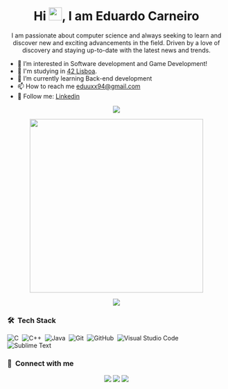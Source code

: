 <h1 align="center">Hi <img src="https://user-images.githubusercontent.com/60687885/215353151-9472a9e2-e60c-4807-8b93-eafa06e8d691.gif" width="30px">, I am Eduardo Carneiro </h1>

<p align="center" width="150px"> I am passionate about computer science and always seeking to learn and discover new and exciting advancements in the field. Driven by a love of discovery and staying up-to-date with the latest news and trends.</p>

- 👀 I’m interested in Software development and Game Development!
- 🔭 I'm studying in <a href="https://www.42lisboa.com" target="_blank">42 Lisboa</a>.
- 🌱 I’m currently learning Back-end development 
- 📫 How to reach me eduuxx94@gmail.com
- 🚀 Follow me: <a href="https://www.linkedin.com/in/eduardo-mcarneiro/" target="_blank">Linkedin</a>

<p align="center"><img src="https://github-readme-stats-sigma-five.vercel.app/api/top-langs/?username=eduuxx94&layout=compact&hide=TSQL&theme=chartreuse-dark"></p>
<p align="center" ><img src="https://github-readme-stats-sigma-five.vercel.app/api?username=eduuxx94&count_private=true&show_icons=true&&theme=chartreuse-dark&include_all_commits=true" width="400"></p> 
<p align="center" ><img src="https://github-readme-streak-stats.herokuapp.com?user=eduuxx94&theme=chartreuse-dark"></p>

### 🛠 &nbsp;Tech Stack

![C](https://img.shields.io/badge/-C-05122A?style=flat&logo=C&logoColor=A8B9CC)&nbsp;
![C++](https://img.shields.io/badge/-C++-05122A?style=flat&logo=C%2B%2B&logoColor=00599C)&nbsp;
![Java](https://img.shields.io/badge/-Java-05122A?style=flat&logo=Java&logoColor=FFA518)&nbsp;
![Git](https://img.shields.io/badge/-Git-05122A?style=flat&logo=git)&nbsp;
![GitHub](https://img.shields.io/badge/-GitHub-05122A?style=flat&logo=github)&nbsp;
![Visual Studio Code](https://img.shields.io/badge/-Visual%20Studio%20Code-05122A?style=flat&logo=visual-studio-code&logoColor=007ACC)&nbsp;
![Sublime Text](https://img.shields.io/badge/-Sublime%20Text-05122A?style=flat&logo=sublime-text&logoColor=FF9800)&nbsp;

### :link: &nbsp;Connect with me

<p align="center">
<a href="https://eduardo-carneiro.pt/blog"><img src="https://img.shields.io/badge/-eduardo_carneiro.pt-3423A6?style=for-the-badge&logo=Google-Chrome&logoColor=white"/></a>
<a href="https://linkedin.com/in/eduardo-mcarneiro"><img src="https://img.shields.io/badge/-Eduardo%20Carneiro-0077B5?style=for-the-badge&logo=Linkedin&logoColor=white"/></a>
<a href="mailto:eduuxx94@gmail.com"><img src="https://img.shields.io/badge/-eduuxx94@gmail.com-D14836?style=for-the-badge&logo=Gmail&logoColor=white"/></a>
</p>

